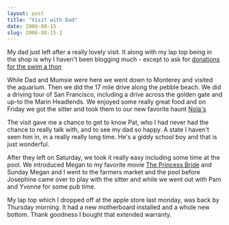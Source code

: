 ```yaml
---
layout: post
title: "Visit with Dad"
date: 2006-08-15
slug: 2006-08-15-1
---
```


My dad just left after a really lovely visit.  It along with my lap top being in the shop is why I haven&apos;t been blogging much - except to ask for  [donations for the swim a thon](/vl/archives/003062.html) 

While Dad and Mumsie were here we went down to Monterey and visited the aquarium.  Then we did the 17 mile drive along the pebble beach.  We did a driving tour of San Francisco, including a drive across the golden gate and up-to the Marin Headlends.  We enjoyed some really great food and on Friday we got the sitter and took them to our new favorite haunt  [Nola&apos;s](http://www.nolas.com) 

The visit gave me a chance to get to know Pat, who I had never had the chance to really talk with, and to see my dad so happy.  A state I haven&apos;t seen him in, in a really really long time.  He&apos;s a giddy school boy and that is just wonderful.

After they left on Saturday, we took it really easy including some time at the pool.  We introduced Megan to my favorite movie  [The Princess Bride](http://www.imdb.com/title/tt0093779/)   and Sunday Megan and I went to the farmers market and the pool before Josephine came over to play with the sitter and while we went out with Pam and Yvonne for some pub time.

My lap top which I dropped off at the apple store last monday, was back by Thursday morning.  It had a new motherboard installed and a whole new bottom.  Thank goodness I bought that extended warranty.

